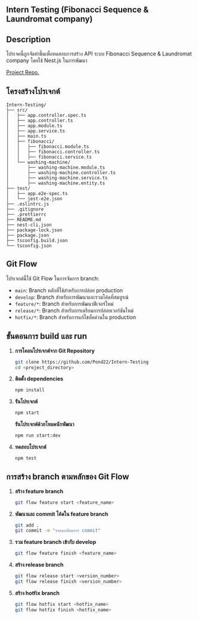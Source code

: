 ## Intern Testing (Fibonacci Sequence & Laundromat company)

## Description
โปรเจคนี้ถูกจัดทำขึ้นเพื่อทดสอบการสร้าง API ระบบ Fibonacci Sequence & Laundromat company โดยใช้ Nest.js ในการพัฒนา

[Project Repo.](https://github.com/Pond22/Intern-Testing)

## โครงสร้างโปรเจกต์

```plaintext
Intern-Testing/
├── src/
│   ├── app.controller.spec.ts
│   ├── app.controller.ts
│   ├── app.module.ts
│   ├── app.service.ts
│   ├── main.ts
│   ├── fibonacci/
│   │   ├── fibonacci.module.ts
│   │   ├── fibonacci.controller.ts
│   │   ├── fibonacci.service.ts
│   └── washing-machine/
│       ├── washing-machine.module.ts
│       ├── washing-machine.controller.ts
│       ├── washing-machine.service.ts
│       ├── washing-machine.entity.ts
├── test/
│   ├── app.e2e-spec.ts
│   └── jest-e2e.json
├── .eslintrc.js
├── .gitignore
├── .prettierrc
├── README.md
├── nest-cli.json
├── package-lock.json
├── package.json
├── tsconfig.build.json
└── tsconfig.json
```

## Git Flow

โปรเจกต์นี้ใช้ Git Flow ในการจัดการ branch:
- `main`: Branch หลักที่ใช้สำหรับการปล่อย production
- `develop`: Branch สำหรับการพัฒนาและรวมโค้ดที่สมบูรณ์
- `feature/*`: Branch สำหรับการพัฒนาฟีเจอร์ใหม่
- `release/*`: Branch สำหรับการเตรียมการปล่อยเวอร์ชันใหม่
- `hotfix/*`: Branch สำหรับการแก้ไขบั้คด่วนใน production


## ขั้นตอนการ build และ run

1. **การโคลนโปรเจกต์จาก Git Repository**
    ```bash
    git clone https://github.com/Pond22/Intern-Testing
    cd <project_directory>
    ```

2. **ติดตั้ง dependencies** 
    ```bash
    npm install
    ```

3. **รันโปรเจกต์** 
    ```bash
    npm start
    ```
      **รันโปรเจกต์ด้วยโหมดนักพัฒนา**
    ```bash
    npm run start:dev
    ```
4. **ทดสอบโปรเจกต์**
    ```bash
    npm test
    ```
    
## การสร้าง branch ตามหลักของ Git Flow

1. **สร้าง feature branch**
    ```bash
    git flow feature start <feature_name>
    ```
2. **พัฒนาและ commit โค้ดใน feature branch**
    ```bash
    git add .
    git commit -m "รายละเอียดการ commit"
    ```
3. **รวม feature branch เข้ากับ develop**
    ```bash
    git flow feature finish <feature_name>
    ```
4. **สร้าง release branch**
    ```bash
    git flow release start <version_number>
    git flow release finish <version_number>
    ```
5. **สร้าง hotfix branch**
    ```bash
    git flow hotfix start <hotfix_name>
    git flow hotfix finish <hotfix_name>
    ```
